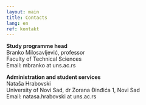 ```yaml
---
layout: main
title: Contacts
lang: en
ref: kontakt
---
```


**Study programme head** <br/>
Branko Milosavljević, professor <br/>
Faculty of Technical Sciences <br/>
Email: mbranko at uns.ac.rs <br/>

**Administration and student services** <br/>
Nataša Hrabovski <br/>
University of Novi Sad, dr Zorana Đinđića 1, Novi Sad <br/>
Email: natasa.hrabovski at uns.ac.rs
